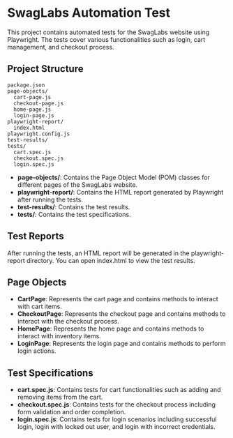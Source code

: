 # SwagLabs Automation Test
This project contains automated tests for the SwagLabs website using Playwright. The tests cover various functionalities such as login, cart management, and checkout process.

## Project Structure
```.gitignore
package.json
page-objects/
  cart-page.js
  checkout-page.js
  home-page.js
  login-page.js
playwright-report/
  index.html
playwright.config.js
test-results/
tests/
  cart.spec.js
  checkout.spec.js
  login.spec.js 
```
- **page-objects/**: Contains the Page Object Model (POM) classes for different pages of the SwagLabs website.
- **playwright-report/**: Contains the HTML report generated by Playwright after running the tests.
- **test-results/**: Contains the test results.
- **tests/**: Contains the test specifications.

## Test Reports 
After running the tests, an HTML report will be generated in the playwright-report directory. You can open index.html to view the test results.

## Page Objects
- **CartPage**: Represents the cart page and contains methods to interact with cart items.
- **CheckoutPage**: Represents the checkout page and contains methods to interact with the checkout process.
- **HomePage**: Represents the home page and contains methods to interact with inventory items.
- **LoginPage**: Represents the login page and contains methods to perform login actions.

## Test Specifications
- **cart.spec.js**: Contains tests for cart functionalities such as adding and removing items from the cart.
- **checkout.spec.js**: Contains tests for the checkout process including form validation and order completion.
- **login.spec.js**: Contains tests for login scenarios including successful login, login with locked out user, and login with incorrect credentials.
